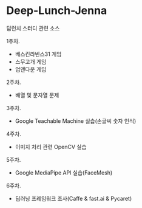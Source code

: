# Deep-Lunch-Jenna

딥런치 스터디 관련 소스

1주차.

- 베스킨라빈스31 게임
- 스무고개 게임
- 업앤다운 게임

2주차.

- 배열 및 문자열 문제

3주차.

- Google Teachable Machine 실습(손글씨 숫자 인식)

4주차.

- 이미지 처리 관련 OpenCV 실습

5주차.

- Google MediaPipe API 실습(FaceMesh)

6주차.

- 딥러닝 프레임워크 조사(Caffe & fast.ai & Pycaret)
